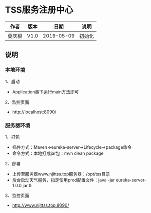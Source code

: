 # TSS服务注册中心

| 作者 |  版本 | 日期 | 说明 |
| ------ | ---- | ----- | ------ |
| 莫庆根 | V1.0 |  2019-05-09 | 初始化 |

## 说明

### 本地环境

1、启动
- Application类下运行main方法即可

2、监控页面
- http://localhost:8090/


### 服务器环境

1、打包
- 插件方式：Maven->eureka-server->Lifecycle->package命令
- 命令方式：本地打成jar包：mvn clean package

2、部署
- 上传至服务器www.njittss.top服务器：/opt/tss目录
- 后台启动天气服务，指定使用prod配置文件：java -jar eureka-server-1.0.0.jar &

3、监控页面
- http://www.njittss.top:8090/

